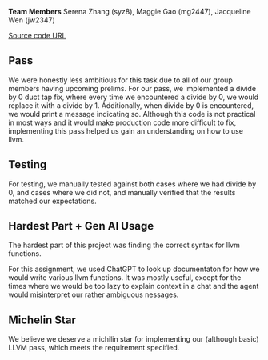**Team Members**
Serena Zhang (syz8), Maggie Gao (mg2447), Jacqueline Wen (jw2347)

[Source code URL](https://github.com/Jacqueline-Wen/cs6120-AdvCompilers-Tasks/tree/main/Task7-llvm)

## Pass
We were honestly less ambitious for this task due to all of our group members having upcoming prelims. 
For our pass, we implemented a divide by 0 duct tap fix, where every time we encountered a divide by 0, we would replace it with a divide by 1. Additionally, when divide by 0 is encountered, we would print a message indicating so. Although this code is not practical in most ways and it would make production code more difficult to fix, implementing this pass helped us gain an understanding on how to use llvm. 

## Testing
For testing, we manually tested against both cases where we had divide by 0, and cases where we did not, and manually verified that the results matched our expectations. 

## Hardest Part + Gen AI Usage
The hardest part of this project was finding the correct syntax for llvm functions. 

For this assignment, we used ChatGPT to look up documentaton for how we would write various llvm functions. It was mostly useful, except for the times where we would be too lazy to explain context in a chat and the agent would misinterpret our rather ambiguous nessages.   

## Michelin Star
We believe we deserve a michilin star for implementing our (although basic) LLVM pass, which meets the requirement specified. 
